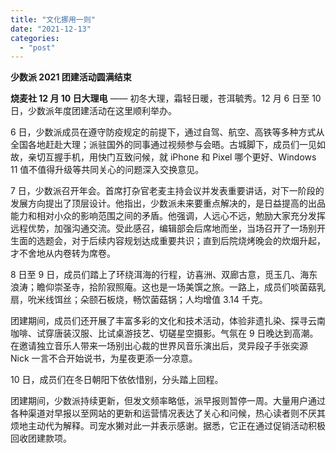 ```yaml
---
title: "文化挪用一则"
date: "2021-12-13"
categories: 
  - "post"
---
```


**少数派 2021 团建活动圆满结束**

**烧麦社 12 月 10 日大理电** —— 初冬大理，霜轻日暖，苍洱毓秀。12 月 6 日至 10 日，少数派年度团建活动在这里顺利举办。

6 日，少数派成员在遵守防疫规定的前提下，通过自驾、航空、高铁等多种方式从全国各地赶赴大理；派驻国外的同事通过视频参与会晤。古城脚下，成员们一见如故，亲切互握手机，用快门互致问候，就 iPhone 和 Pixel 哪个更好、Windows 11 值不值得升级等共同关心的问题深入交换意见。

7 日，少数派召开年会。首席打杂官老麦主持会议并发表重要讲话，对下一阶段的发展方向提出了顶层设计。他指出，少数派未来要重点解决的，是日益提高的出品能力和相对小众的影响范围之间的矛盾。他强调，人远心不远，勉励大家充分发挥远程优势，加强沟通交流。受此感召，编辑部会后席地而坐，当场召开了一场别开生面的选题会，对于后续内容规划达成重要共识；直到后院烧烤晚会的炊烟升起，才不舍地从内卷转为席卷。

8 日至 9 日，成员们踏上了环绕洱海的行程，访喜洲、双廊古意，觅玉几、海东浪涛；瞻仰崇圣寺，拾阶寂照庵。这也是一场美馔之旅。一路上，成员们啖菌菇乳扇，吮米线饵丝；朵颐石板烧，畅饮菌菇锅；人均增值 3.14 千克。

团建期间，成员们还开展了丰富多彩的文化和技术活动，体验非遗扎染、探寻云南咖啡、试穿唐装汉服、比试桌游技艺、切磋星空摄影。气氛在 9 日晚达到高潮。在邀请独立音乐人带来一场别出心裁的世界风音乐演出后，灵异段子手张奕源 Nick 一言不合开始说书，为星夜更添一分凉意。

10 日，成员们在冬日朝阳下依依惜别，分头踏上回程。

团建期间，少数派持续更新，但发文频率略低，派早报则暂停一周。大量用户通过各种渠道对早报以至网站的更新和运营情况表达了关心和问候，热心读者则不厌其烦地主动代为解释。司宠水獭对此一并表示感谢。据悉，它正在通过促销活动积极回收团建款项。
